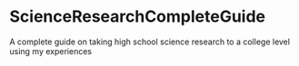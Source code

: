 # ScienceResearchCompleteGuide
A complete guide on taking high school science research to a college level using my experiences 
